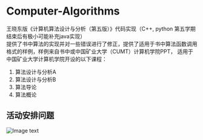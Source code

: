 # Computer-Algorithms
王晓东版《计算机算法设计与分析（第五版）》代码实现（C++, python 第五学期结束后有极小可能补充java实现）  
提供了书中算法的实现并对一些错误进行了修正，提供了适用于书中算法函数调用格式的样例，样例来自书中或中国矿业大学（CUMT）计算机学院PPT，
适用于中国矿业大学计算机学院开设的以下课程：
1. 算法设计与分析A
2. 算法设计与分析B
3. 算法导论
4. 算法概论
## 活动安排问题
![Image text](https://github.com/AoiDarcy/Computer-Algorithms/blob/main/README.assets/%E6%B4%BB%E5%8A%A8%E5%AE%89%E6%8E%92%E9%97%AE%E9%A2%981.png)
